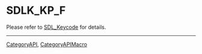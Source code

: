 # SDLK_KP_F

Please refer to [SDL_Keycode](SDL_Keycode) for details.

----
[CategoryAPI](CategoryAPI), [CategoryAPIMacro](CategoryAPIMacro)

